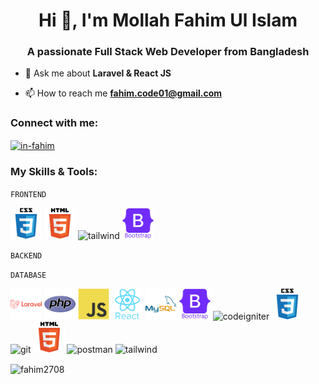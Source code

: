 <h1 align="center">Hi 👋, I'm Mollah Fahim Ul Islam</h1>
<h3 align="center">A passionate Full Stack Web Developer from Bangladesh</h3>

- 💬 Ask me about **Laravel & React JS**

- 📫 How to reach me **fahim.code01@gmail.com**

<h3 align="left">Connect with me:</h3>
<p align="left">
<a href="https://linkedin.com/in/in-fahim" target="blank"><img align="center" src="https://raw.githubusercontent.com/rahuldkjain/github-profile-readme-generator/master/src/images/icons/Social/linked-in-alt.svg" alt="in-fahim" height="30" width="50" /></a>
</p>

<h3 align="left">My Skills & Tools:</h3>

`FRONTEND`

<img src="https://raw.githubusercontent.com/devicons/devicon/master/icons/css3/css3-original-wordmark.svg" alt="css3" width="50" height="50"/>  <img src="https://raw.githubusercontent.com/devicons/devicon/master/icons/html5/html5-original-wordmark.svg" alt="html5" width="50" height="50"/>  <img src="https://www.vectorlogo.zone/logos/tailwindcss/tailwindcss-icon.svg" alt="tailwind" width="50" height="50"/>  <img src="https://raw.githubusercontent.com/devicons/devicon/master/icons/bootstrap/bootstrap-plain-wordmark.svg" alt="bootstrap" width="50" height="50"/>


`BACKEND`


`DATABASE`

<p align="left"> <img src="https://raw.githubusercontent.com/devicons/devicon/master/icons/laravel/laravel-original-wordmark.svg" alt="laarvel" width="50" height="50"/> <img src="https://raw.githubusercontent.com/devicons/devicon/master/icons/php/php-original.svg" alt="php" width="50" height="50"/> <img src="https://raw.githubusercontent.com/devicons/devicon/master/icons/javascript/javascript-original.svg" alt="javascript" width="50" height="50"/> <img src="https://raw.githubusercontent.com/devicons/devicon/master/icons/react/react-original-wordmark.svg" alt="react" width="50" height="50"/> <img src="https://raw.githubusercontent.com/devicons/devicon/master/icons/mysql/mysql-original-wordmark.svg" alt="mysql" width="50" height="50"/> <img src="https://raw.githubusercontent.com/devicons/devicon/master/icons/bootstrap/bootstrap-plain-wordmark.svg" alt="bootstrap" width="50" height="50"/> <img src="https://cdn.worldvectorlogo.com/logos/codeigniter.svg" alt="codeigniter" width="50" height="50"/> <img src="https://raw.githubusercontent.com/devicons/devicon/master/icons/css3/css3-original-wordmark.svg" alt="css3" width="50" height="50"/> <img src="https://www.vectorlogo.zone/logos/git-scm/git-scm-icon.svg" alt="git" width="50" height="50"/> <img src="https://raw.githubusercontent.com/devicons/devicon/master/icons/html5/html5-original-wordmark.svg" alt="html5" width="50" height="50"/> <img src="https://www.vectorlogo.zone/logos/getpostman/getpostman-icon.svg" alt="postman" width="50" height="50"/>  <img src="https://www.vectorlogo.zone/logos/tailwindcss/tailwindcss-icon.svg" alt="tailwind" width="50" height="50"/> </p>

<p><img align="center" src="https://github-readme-stats.vercel.app/api/top-langs?username=fahim2708&show_icons=true&locale=en&layout=compact" alt="fahim2708" /></p>
